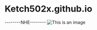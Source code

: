 # Ketch502x.github.io
--------NHE--------
![This is an image](https://i.ibb.co/T0gxrWD/cat-png.webp)